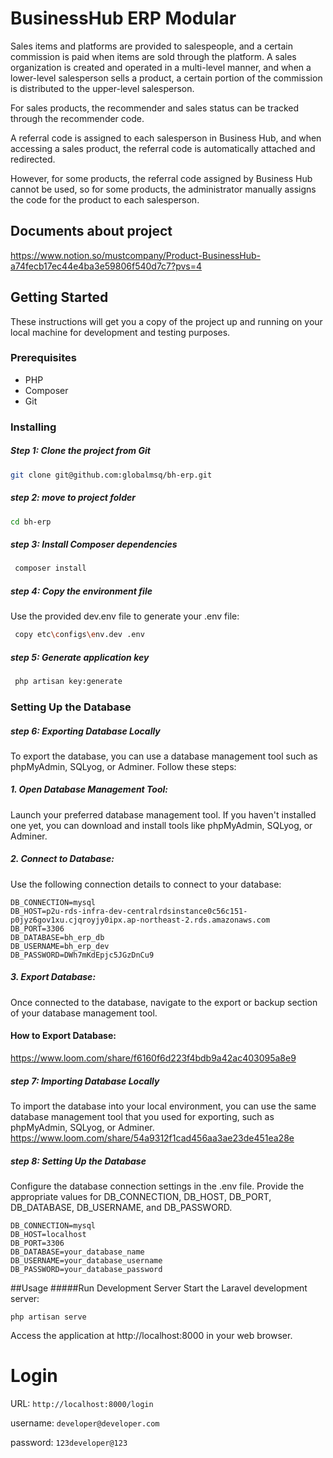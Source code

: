# BusinessHub ERP Modular

Sales items and platforms are provided to salespeople, and a certain commission is paid when items are sold through the platform. A sales organization is created and operated in a multi-level manner, and when a lower-level salesperson sells a product, a certain portion of the commission is distributed to the upper-level salesperson.

For sales products, the recommender and sales status can be tracked through the recommender code.

A referral code is assigned to each salesperson in Business Hub, and when accessing a sales product, the referral code is automatically attached and redirected.

However, for some products, the referral code assigned by Business Hub cannot be used, so for some products, the administrator manually assigns the code for the product to each salesperson.
## Documents about project
https://www.notion.so/mustcompany/Product-BusinessHub-a74fecb17ec44e4ba3e59806f540d7c7?pvs=4

## Getting Started

These instructions will get you a copy of the project up and running on your local machine for development and testing purposes.

### Prerequisites

- PHP
- Composer
- Git

### Installing

##### Step 1: Clone the project from Git

```bash
git clone git@github.com:globalmsq/bh-erp.git
```
##### step 2: move to project folder
```bash
cd bh-erp
```
##### step 3: Install Composer dependencies
```bash
 composer install
```
##### step 4: Copy the environment file
Use the provided dev.env file to generate your .env file:
```bash
 copy etc\configs\env.dev .env
```
##### step 5: Generate application key
```bash
 php artisan key:generate
```
### Setting Up the Database
##### step 6: Exporting Database Locally
To export the database, you can use a database management tool such as phpMyAdmin, SQLyog, or Adminer. Follow these steps:

##### 1. Open Database Management Tool:
Launch your preferred database management tool. If you haven't installed one yet, you can download and install tools like phpMyAdmin, SQLyog, or Adminer.

##### 2. Connect to Database:
Use the following connection details to connect to your database:
````angular2
DB_CONNECTION=mysql
DB_HOST=p2u-rds-infra-dev-centralrdsinstance0c56c151-p0jyz6gov1xu.cjqroyjy0ipx.ap-northeast-2.rds.amazonaws.com
DB_PORT=3306
DB_DATABASE=bh_erp_db
DB_USERNAME=bh_erp_dev
DB_PASSWORD=DWh7mKdEpjc5JGzDnCu9
````
##### 3. Export Database:
Once connected to the database, navigate to the export or backup section of your database management tool.

#### How to Export Database:
https://www.loom.com/share/f6160f6d223f4bdb9a42ac403095a8e9

##### step 7: Importing Database Locally
To import the database into your local environment, you can use the same database management tool that you used for exporting, such as phpMyAdmin, SQLyog, or Adminer.
https://www.loom.com/share/54a9312f1cad456aa3ae23de451ea28e

##### step 8: Setting Up the Database
Configure the database connection settings in the .env file. Provide the appropriate values for DB_CONNECTION, DB_HOST, DB_PORT, DB_DATABASE, DB_USERNAME, and DB_PASSWORD.
```
DB_CONNECTION=mysql
DB_HOST=localhost
DB_PORT=3306
DB_DATABASE=your_database_name
DB_USERNAME=your_database_username
DB_PASSWORD=your_database_password
```

##Usage
#####Run Development Server
Start the Laravel development server:

```php artisan serve```

Access the application at http://localhost:8000 in your web browser.

Login 
=====
URL: ```http://localhost:8000/login```

username: ```developer@developer.com```

password: ```123developer@123```
